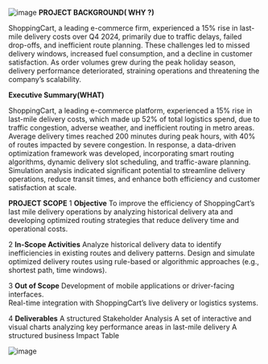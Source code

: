 ![image](https://github.com/user-attachments/assets/9736da9f-077f-4135-bbc5-709658f527d2)
**PROJECT BACKGROUND( WHY ?)**

ShoppingCart, a leading e-commerce firm, experienced a 15% rise in last-mile delivery costs over Q4 2024, primarily due to traffic delays, failed drop-offs, and inefficient route planning. These challenges led to missed delivery windows, increased fuel consumption, and a decline in customer satisfaction. As order volumes grew during the peak holiday season, delivery performance deteriorated, straining operations and threatening the company’s scalability.


**Executive Summary(WHAT)**

ShoppingCart, a leading e-commerce platform, experienced a 15% rise in last-mile delivery costs, which made up 52% of total logistics spend, due to traffic congestion, adverse weather, and inefficient routing in metro areas. Average delivery times reached 200 minutes during peak hours, with 40% of routes impacted by severe congestion. In response, a data-driven optimization framework was developed, incorporating smart routing algorithms, dynamic delivery slot scheduling, and traffic-aware planning. Simulation analysis indicated significant potential to streamline delivery operations, reduce transit times, and enhance both efficiency and customer satisfaction at scale.



**PROJECT SCOPE**
1  **Objective**
 To improve the efficiency of ShoppingCart’s last mile delivery operations by analyzing historical delivery ata and developing optimized routing strategies that reduce delivery time and operational costs.

2  **In-Scope Activities** Analyze historical delivery data to identify inefficiencies in existing routes and delivery patterns.
 Design and simulate optimized delivery routes using rule-based or algorithmic approaches (e.g., shortest path, time windows).

3  **Out of Scope**
 Development of mobile applications or driver-facing interfaces.   
 Real-time integration with ShoppingCart’s live delivery or logistics systems.

4  **Deliverables**
A structured Stakeholder Analysis 
A  set of interactive and visual charts analyzing key performance areas in last-mile delivery
A structured business Impact Table <br>


![image](https://github.com/user-attachments/assets/164e2ad5-be99-41fd-b10e-9adc16c81433)










